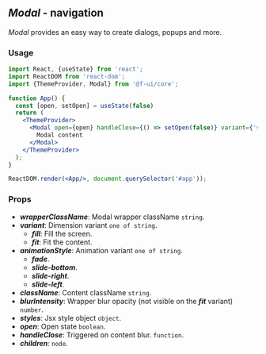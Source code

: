 ## *Modal* - navigation

_Modal_ provides an easy way to create dialogs, popups and more.

### Usage

```jsx
import React, {useState} from 'react';
import ReactDOM from 'react-dom';
import {ThemeProvider, Modal} from '@f-ui/core';

function App() {
  const [open, setOpen] = useState(false)
  return (
    <ThemeProvider>
      <Modal open={open} handleClose={() => setOpen(false)} variant={'success'}>
        Modal content
      </Modal>
    </ThemeProvider>
  );
}

ReactDOM.render(<App/>, document.querySelector('#app'));
```

### Props
- ***wrapperClassName***: Modal wrapper className `string`.
- ***variant***: Dimension variant `one of string`.
  - ***fill***: Fill the screen.
  - ***fit***: Fit the content.
- ***animationStyle***: Animation variant `one of string`.
  - ***fade***.
  - ***slide-bottom***.
  - ***slide-right***.
  - ***slide-left***.
- ***className***: Content className `string`.
- ***blurIntensity***: Wrapper blur opacity (not visible on the ***fit*** variant) `number`.
- ***styles***: Jsx style object `object`.
- ***open***: Open state `boolean`.
- ***handleClose***: Triggered on content blur. `function`.
- ***children***: `node`.
